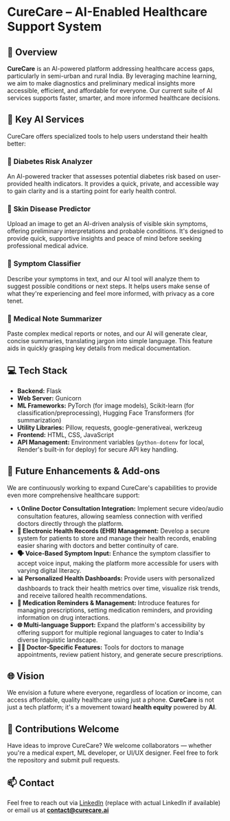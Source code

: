 # CureCare – AI-Enabled Healthcare Support System

## 🌟 Overview

**CureCare** is an AI-powered platform addressing healthcare access gaps, particularly in semi-urban and rural India. By leveraging machine learning, we aim to make diagnostics and preliminary medical insights more accessible, efficient, and affordable for everyone. Our current suite of AI services supports faster, smarter, and more informed healthcare decisions.

## 🚀 Key AI Services

CureCare offers specialized tools to help users understand their health better:

### 🔹 **Diabetes Risk Analyzer**
An AI-powered tracker that assesses potential diabetes risk based on user-provided health indicators. It provides a quick, private, and accessible way to gain clarity and is a starting point for early health control.

### 🔬 **Skin Disease Predictor**
Upload an image to get an AI-driven analysis of visible skin symptoms, offering preliminary interpretations and probable conditions. It's designed to provide quick, supportive insights and peace of mind before seeking professional medical advice.

### 💬 **Symptom Classifier**
Describe your symptoms in text, and our AI tool will analyze them to suggest possible conditions or next steps. It helps users make sense of what they're experiencing and feel more informed, with privacy as a core tenet.

### 📝 **Medical Note Summarizer**
Paste complex medical reports or notes, and our AI will generate clear, concise summaries, translating jargon into simple language. This feature aids in quickly grasping key details from medical documentation.

## 💻 Tech Stack

* **Backend:** Flask
* **Web Server:** Gunicorn
* **ML Frameworks:** PyTorch (for image models), Scikit-learn (for classification/preprocessing), Hugging Face Transformers (for summarization)
* **Utility Libraries:** Pillow, requests, google-generativeai, werkzeug
* **Frontend:** HTML, CSS, JavaScript
* **API Management:** Environment variables (`python-dotenv` for local, Render's built-in for deploy) for secure API key handling.

## 🔮 Future Enhancements & Add-ons

We are continuously working to expand CureCare's capabilities to provide even more comprehensive healthcare support:

* **📞 Online Doctor Consultation Integration:** Implement secure video/audio consultation features, allowing seamless connection with verified doctors directly through the platform.
* **🏥 Electronic Health Records (EHR) Management:** Develop a secure system for patients to store and manage their health records, enabling easier sharing with doctors and better continuity of care.
* **🗣️ Voice-Based Symptom Input:** Enhance the symptom classifier to accept voice input, making the platform more accessible for users with varying digital literacy.
* **📊 Personalized Health Dashboards:** Provide users with personalized dashboards to track their health metrics over time, visualize risk trends, and receive tailored health recommendations.
* **💊 Medication Reminders & Management:** Introduce features for managing prescriptions, setting medication reminders, and providing information on drug interactions.
* **🌐 Multi-language Support:** Expand the platform's accessibility by offering support for multiple regional languages to cater to India's diverse linguistic landscape.
* **👩‍⚕️ Doctor-Specific Features:** Tools for doctors to manage appointments, review patient history, and generate secure prescriptions.

## 🌐 Vision

We envision a future where everyone, regardless of location or income, can access affordable, quality healthcare using just a phone. **CureCare** is not just a tech platform; it's a movement toward **health equity** powered by **AI**.

## 🤝 Contributions Welcome

Have ideas to improve CureCare? We welcome collaborators — whether you're a medical expert, ML developer, or UI/UX designer. Feel free to fork the repository and submit pull requests.

## 📫 Contact

Feel free to reach out via [LinkedIn](https://www.linkedin.com/in/nimisha-gupta-2b2a6a231/) (replace with actual LinkedIn if available) or email us at **[contact@curecare.ai](mailto:contact@curecare.ai)**
